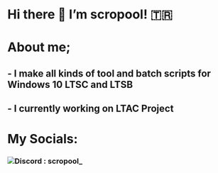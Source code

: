 # Hi there 👋 I’m scropool! 🇹🇷

# About me;
## - I make all kinds of tool and batch scripts for Windows 10 LTSC and LTSB
## - I currently working on LTAC Project

# My Socials: 
### ![Discord](https://badgen.net/badge/icon/discord?icon=discord&label=) : scropool_
